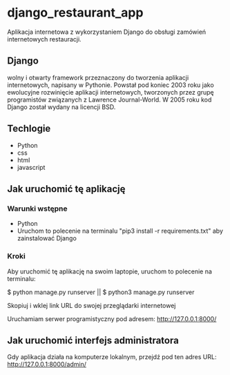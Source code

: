 # django_restaurant_app
Aplikacja internetowa z wykorzystaniem Django do obsługi zamówień internetowych restauracji.

## Django 
wolny i otwarty framework przeznaczony do tworzenia aplikacji internetowych, napisany w Pythonie. 
Powstał pod koniec 2003 roku jako ewolucyjne rozwinięcie aplikacji internetowych, 
tworzonych przez grupę programistów związanych z Lawrence Journal-World. W 2005 roku kod Django został wydany na licencji BSD.

## Techlogie
- Python
- css
- html
- javascript

## Jak uruchomić tę aplikację
### Warunki wstępne
- Python
- Uruchom to polecenie na terminalu  "pip3 install -r requirements.txt" aby zainstalować Django
### Kroki
Aby uruchomić tę aplikację na swoim laptopie, uruchom to polecenie na terminalu:

$ python manage.py runserver ||  $ python3 manage.py runserver

Skopiuj i wklej link URL do swojej przeglądarki internetowej

Uruchamiam serwer programistyczny pod adresem: http://127.0.0.1:8000/

## Jak uruchomić interfejs administratora
Gdy aplikacja działa na komputerze lokalnym, przejdź pod ten adres URL: http://127.0.0.1:8000/admin/
